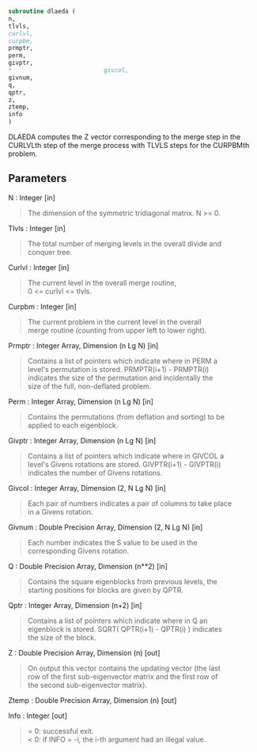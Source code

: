```fortran  
subroutine dlaeda (  
n,  
tlvls,  
curlvl,  
curpbm,  
prmptr,  
perm,  
givptr,  
*                          givcol,  
givnum,  
q,  
qptr,  
z,  
ztemp,  
info  
)  
```  
  
DLAEDA computes the Z vector corresponding to the merge step in the  
CURLVLth step of the merge process with TLVLS steps for the CURPBMth  
problem.  
  
## Parameters  
N : Integer [in]  
> The dimension of the symmetric tridiagonal matrix.  N >= 0.  
  
Tlvls : Integer [in]  
> The total number of merging levels in the overall divide and  
> conquer tree.  
  
Curlvl : Integer [in]  
> The current level in the overall merge routine,  
> 0 <= curlvl <= tlvls.  
  
Curpbm : Integer [in]  
> The current problem in the current level in the overall  
> merge routine (counting from upper left to lower right).  
  
Prmptr : Integer Array, Dimension (n Lg N) [in]  
> Contains a list of pointers which indicate where in PERM a  
> level's permutation is stored.  PRMPTR(i+1) - PRMPTR(i)  
> indicates the size of the permutation and incidentally the  
> size of the full, non-deflated problem.  
  
Perm : Integer Array, Dimension (n Lg N) [in]  
> Contains the permutations (from deflation and sorting) to be  
> applied to each eigenblock.  
  
Givptr : Integer Array, Dimension (n Lg N) [in]  
> Contains a list of pointers which indicate where in GIVCOL a  
> level's Givens rotations are stored.  GIVPTR(i+1) - GIVPTR(i)  
> indicates the number of Givens rotations.  
  
Givcol : Integer Array, Dimension (2, N Lg N) [in]  
> Each pair of numbers indicates a pair of columns to take place  
> in a Givens rotation.  
  
Givnum : Double Precision Array, Dimension (2, N Lg N) [in]  
> Each number indicates the S value to be used in the  
> corresponding Givens rotation.  
  
Q : Double Precision Array, Dimension (n**2) [in]  
> Contains the square eigenblocks from previous levels, the  
> starting positions for blocks are given by QPTR.  
  
Qptr : Integer Array, Dimension (n+2) [in]  
> Contains a list of pointers which indicate where in Q an  
> eigenblock is stored.  SQRT( QPTR(i+1) - QPTR(i) ) indicates  
> the size of the block.  
  
Z : Double Precision Array, Dimension (n) [out]  
> On output this vector contains the updating vector (the last  
> row of the first sub-eigenvector matrix and the first row of  
> the second sub-eigenvector matrix).  
  
Ztemp : Double Precision Array, Dimension (n) [out]  
  
Info : Integer [out]  
> = 0:  successful exit.  
> < 0:  if INFO = -i, the i-th argument had an illegal value.  
  
